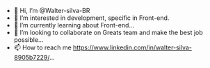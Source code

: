 - 👋 Hi, I’m @Walter-silva-BR
- 👀 I’m interested in development, specific in Front-end.
- 🌱 I’m currently learning about Front-end...
- 💞️ I’m looking to collaborate on Greats team and make the best job possible...
- 📫 How to reach me  https://www.linkedin.com/in/walter-silva-8905b7229/...

<!---
Walter-silva-BR/Walter-silva-BR is a ✨ special ✨ repository because its `README.md` (this file) appears on your GitHub profile.
You can click the Preview link to take a look at your changes.
---> 
